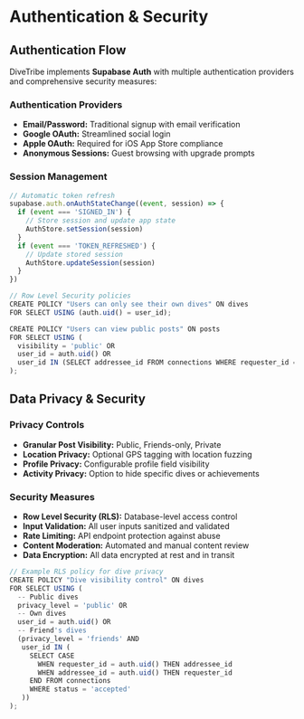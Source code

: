 # Authentication & Security

## Authentication Flow

DiveTribe implements **Supabase Auth** with multiple authentication providers and comprehensive security measures:

### Authentication Providers

- **Email/Password:** Traditional signup with email verification
- **Google OAuth:** Streamlined social login
- **Apple OAuth:** Required for iOS App Store compliance
- **Anonymous Sessions:** Guest browsing with upgrade prompts

### Session Management

```typescript
// Automatic token refresh
supabase.auth.onAuthStateChange((event, session) => {
  if (event === 'SIGNED_IN') {
    // Store session and update app state
    AuthStore.setSession(session)
  }
  if (event === 'TOKEN_REFRESHED') {
    // Update stored session
    AuthStore.updateSession(session)
  }
})

// Row Level Security policies
CREATE POLICY "Users can only see their own dives" ON dives
FOR SELECT USING (auth.uid() = user_id);

CREATE POLICY "Users can view public posts" ON posts
FOR SELECT USING (
  visibility = 'public' OR
  user_id = auth.uid() OR
  user_id IN (SELECT addressee_id FROM connections WHERE requester_id = auth.uid())
);
```

## Data Privacy & Security

### Privacy Controls

- **Granular Post Visibility:** Public, Friends-only, Private
- **Location Privacy:** Optional GPS tagging with location fuzzing
- **Profile Privacy:** Configurable profile field visibility
- **Activity Privacy:** Option to hide specific dives or achievements

### Security Measures

- **Row Level Security (RLS):** Database-level access control
- **Input Validation:** All user inputs sanitized and validated
- **Rate Limiting:** API endpoint protection against abuse
- **Content Moderation:** Automated and manual content review
- **Data Encryption:** All data encrypted at rest and in transit

```typescript
// Example RLS policy for dive privacy
CREATE POLICY "Dive visibility control" ON dives
FOR SELECT USING (
  -- Public dives
  privacy_level = 'public' OR
  -- Own dives
  user_id = auth.uid() OR
  -- Friend's dives
  (privacy_level = 'friends' AND
   user_id IN (
     SELECT CASE
       WHEN requester_id = auth.uid() THEN addressee_id
       WHEN addressee_id = auth.uid() THEN requester_id
     END FROM connections
     WHERE status = 'accepted'
   ))
);
```
